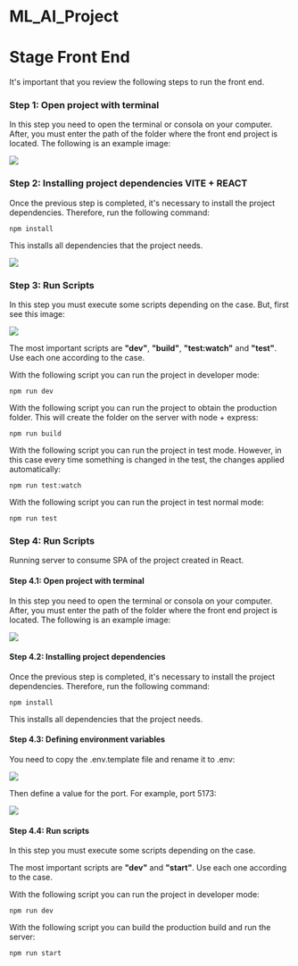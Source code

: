 # ML_AI_Project

# Stage Front End

It's important that you review the following steps to run the front end.

### Step 1: Open project with terminal

In this step you need to open the terminal or consola on your computer. After, you must enter the path of the folder where the front end project is located. The following is an example image:

![](https://drive.google.com/uc?export=view&id=18gWUMOIpGtd2W7TAs_72xRV0qt0sWDce)

### Step 2: Installing project dependencies VITE + REACT

Once the previous step is completed, it's necessary to install the project dependencies. Therefore, run the following command:

```
npm install
```

This installs all dependencies that the project needs.

![](https://drive.google.com/uc?export=view&id=1ew4u8dbOkLAT90n-1hLSWNkFw-G7z8zH)

### Step 3: Run Scripts

In this step you must execute some scripts depending on the case. But, first see this image:

![](https://drive.google.com/uc?export=view&id=1tS-NH6zd92OqVDFf43ODayRPu6M9T1Np)

The most important scripts are **"dev"**, **"build"**, **"test:watch"** and **"test"**. Use each one according to the case.

With the following script you can run the project in developer mode:

```
npm run dev
```

With the following script you can run the project to obtain the production folder. This will create the folder on the server with node + express:

```
npm run build
```

With the following script you can run the project in test mode. However, in this case every time something is changed in the test, the changes applied automatically:

```
npm run test:watch
```

With the following script you can run the project in test normal mode:

```
npm run test
```

### Step 4: Run Scripts

Running server to consume SPA of the project created in React.

#### Step 4.1: Open project with terminal

In this step you need to open the terminal or consola on your computer. After, you must enter the path of the folder where the front end project is located. The following is an example image:

![](https://drive.google.com/uc?export=view&id=1zchZT85RYPZVhIFRZ-HxABP8NbN3UTyy)

#### Step 4.2: Installing project dependencies

Once the previous step is completed, it's necessary to install the project dependencies. Therefore, run the following command:

```
npm install
```

This installs all dependencies that the project needs.

#### Step 4.3: Defining environment variables

You need to copy the .env.template file and rename it to .env:

![](https://drive.google.com/uc?export=view&id=1mf-wad6Q3Jhs4ufNH143F4-0RIDwlDJM)

Then define a value for the port. For example, port 5173:

![](https://drive.google.com/uc?export=view&id=1VQkkfztsdOPKmib40XPw_hMEcHFue3ya)

#### Step 4.4: Run scripts

In this step you must execute some scripts depending on the case.

The most important scripts are **"dev"** and **"start"**. Use each one according to the case.

With the following script you can run the project in developer mode:

```
npm run dev
```

With the following script you can build the production build and run the server:

```
npm run start
```
